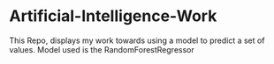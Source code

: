 # Artificial-Intelligence-Work

This Repo, displays my work towards using a model to predict a set of values. Model used is the RandomForestRegressor
